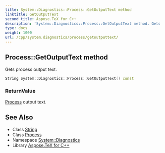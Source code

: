```yaml
---
title: System::Diagnostics::Process::GetOutputText method
linktitle: GetOutputText
second_title: Aspose.TeX for C++
description: 'System::Diagnostics::Process::GetOutputText method. Gets process output text in C++.'
type: docs
weight: 1000
url: /cpp/system.diagnostics/process/getoutputtext/
---
```

## Process::GetOutputText method


Gets process output text.

```cpp
String System::Diagnostics::Process::GetOutputText() const
```


### ReturnValue

[Process](../) output text.

## See Also

* Class [String](../../../system/string/)
* Class [Process](../)
* Namespace [System::Diagnostics](../../)
* Library [Aspose.TeX for C++](../../../)
